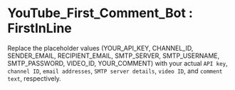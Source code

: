 # YouTube_First_Comment_Bot : FirstInLine

Replace the placeholder values (YOUR_API_KEY, CHANNEL_ID, SENDER_EMAIL, RECIPIENT_EMAIL, SMTP_SERVER, SMTP_USERNAME, SMTP_PASSWORD, VIDEO_ID, YOUR_COMMENT) with your actual `API key`, `channel ID`, `email addresses`, `SMTP server details`, `video ID`, and `comment text`, respectively.
